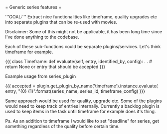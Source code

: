 = Generic series features =

'''GOAL:''' Extract nice functionalities like timeframe, quality upgrades etc into separate plugins that can be re-used with movies.

Disclaimer: Some of this might not be applicable, it has been long time since I've done anything to the codebase.

Each of these sub-functions could be separate plugins/services. Let's think timeframe for example.


{{{
class Timeframe:
  def evaluate(self, entry, identified_by, config):
     .
     .
     # return None or entry that should be accepted
}}}


Example usage from series_plugin

{{{
accepted = plugin.get_plugin_by_name('timeframe').instance.evaluate(
    entry, "{0} {1}".format(series_name, series_id, timeframe_config)
}}}


Same approach would be used for quality, upgrade etc. Some of the plugins would need to keep track of entries internally. Currently a backlog plugin is used to keep items in the task until timeframe for example does it's thing.

Ps. As an addition to timeframe I would like to set "deadline" for series, get something regardless of the quality before certain time.